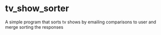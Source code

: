 # tv_show_sorter
A simple program that sorts tv shows by emailing comparisons to user and merge sorting the responses
